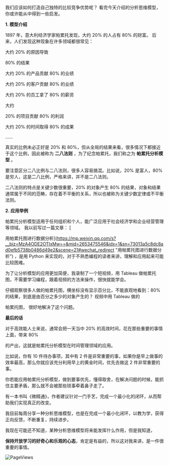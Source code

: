 我们应该如何打造自己独特的比较竞争优势呢？  看完今天介绍的分析思维模型，你或许能从中得到一些启发。  

**1. 模型介绍**

1897 年，意大利经济学家帕累托发现，大约 20% 的人占有 80% 的财富。  后来，人们发现这种现象在许多领域都很常见：  

大约 20% 的原因导致

80% 的结果  

大约 20% 的产品贡献 80% 的业绩  

大约 20% 的客户贡献 80% 的业绩  

大约 20% 的员工拿了 80% 的薪资  

大约

20% 的项目贡献 80% 的利润  

大约 20% 的时间取得 80% 的成果  

……  

真实的比例未必正好是 20% 和 80%，但从全局的结果来看，很多情况下都接近于这个比例，因此被称为 **二八法则** ，为了纪念帕累托，我们称之为 **帕累托分析模型** 。

要注意区分二八比例与二八法则，很多人容易搞混。比如说，20% 是富人，80% 是穷人，这是二八比例，严格来讲，并不是二八法则。

二八法则的特点是关键少数很重要，20% 的对象产生 80% 的结果，对象和结果通常属于不同的范畴，存在着不平衡的关系，所以也被称为关键少数定律或不平衡法则。

**2. 应用举例** 

帕累托分析模型适用于任何组织和个人，能广泛应用于社会经济学和企业经营管理等领域。  我以前写过一篇文章： [

用帕累托图进行数据分析](https://mp.weixin.qq.com/s?__biz=MzA4ODE2OTIxMw==&mid=2653475546&idx=1&sn=73013a5c8dc8ad0efb5738b0486d49e2&scene=21#wechat_redirect "用帕累托图进行数据分析") ，是用 Python 来实现的，对于不熟悉编程的读者来讲，理解和应用起来可能比较困难。

为了让分析模型的应用更加简便，我录制了一个短视频，用 Tableau 做帕累托图，不需要学习编程，跟着视频的方法来操作，很快就能学会。

仔细观察很多人做的帕累托图，横坐标没有显示百分比，不能直观地看到：80% 的结果，到底是由百分之多少的对象产生的？  视频中用 Tableau 做的

帕累托图，  很好地解决了这个问题。  

**最后的话**

 

对于高效能人士来说，通常会把一天当中 20% 的高效时间，花在那些重要的事情上面，带来 80%

的产出，这就是帕累托分析模型在时间管理领域的应用。  

比如说，你有 10 件待办事项，其中有 2 件是非常重要的事，如果你是早上做事的效率最高，那么你就应该充分利用早上的黄金时间，优先去做这 2 件非常重要的事。

你若能应用帕累托分析模型，做到要事优先，懂得取舍，在解决问题的时候，能抓住主要矛盾，那么就不会被那些琐事牵着鼻子走了。

有一本书叫《微精通》，作者建议针对一门手艺，完成一个最小化的闭环，从而帮助我们实现真正的改变。

我目前每周分享一种分析思维模型，也是在完成一个最小化闭环，以教为学，获得正向反馈，不断重复，持续进步。

我现在可能还不知道，某种分析思维模型将来能发挥什么作用，但是我知道，  

**保持开放学习的好奇心和乐观的心态**，肯定是有益的，所以这对我来讲，是一件很重要的事情。

![PageViews](https://visitor-badge.laobi.icu/badge?page_id=sjhfx.linji&left_text=PageViews&right_color=%2300589F)